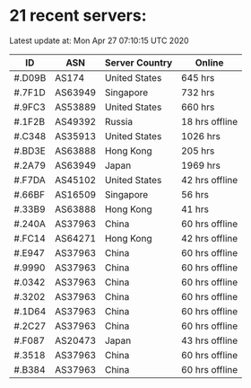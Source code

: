 # 21 recent servers:

Latest update at: Mon Apr 27 07:10:15 UTC 2020

| ID | ASN | Server Country | Online |
| -- | --- | -------------- | ------ |
| #.D09B | AS174 | United States | 645 hrs |
| #.7F1D | AS63949 | Singapore | 732 hrs |
| #.9FC3 | AS53889 | United States | 660 hrs |
| #.1F2B | AS49392 | Russia | 18 hrs offline |
| #.C348 | AS35913 | United States | 1026 hrs |
| #.BD3E | AS63888 | Hong Kong | 205 hrs |
| #.2A79 | AS63949 | Japan | 1969 hrs |
| #.F7DA | AS45102 | United States | 42 hrs offline |
| #.66BF | AS16509 | Singapore | 56 hrs |
| #.33B9 | AS63888 | Hong Kong | 41 hrs |
| #.240A | AS37963 | China | 60 hrs offline |
| #.FC14 | AS64271 | Hong Kong | 42 hrs offline |
| #.E947 | AS37963 | China | 60 hrs offline |
| #.9990 | AS37963 | China | 60 hrs offline |
| #.0342 | AS37963 | China | 60 hrs offline |
| #.3202 | AS37963 | China | 60 hrs offline |
| #.1D64 | AS37963 | China | 60 hrs offline |
| #.2C27 | AS37963 | China | 60 hrs offline |
| #.F087 | AS20473 | Japan | 43 hrs offline |
| #.3518 | AS37963 | China | 60 hrs offline |
| #.B384 | AS37963 | China | 60 hrs offline |

